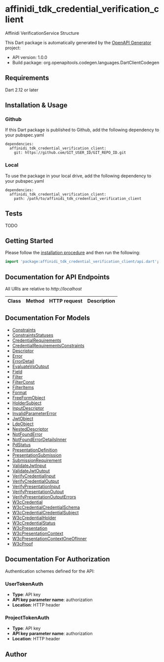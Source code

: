 # affinidi_tdk_credential_verification_client

Affinidi VerificationService Structure

This Dart package is automatically generated by the [OpenAPI Generator](https://openapi-generator.tech) project:

- API version: 1.0.0
- Build package: org.openapitools.codegen.languages.DartClientCodegen

## Requirements

Dart 2.12 or later

## Installation & Usage

### Github

If this Dart package is published to Github, add the following dependency to your pubspec.yaml

```
dependencies:
  affinidi_tdk_credential_verification_client:
    git: https://github.com/GIT_USER_ID/GIT_REPO_ID.git
```

### Local

To use the package in your local drive, add the following dependency to your pubspec.yaml

```
dependencies:
  affinidi_tdk_credential_verification_client:
    path: /path/to/affinidi_tdk_credential_verification_client
```

## Tests

TODO

## Getting Started

Please follow the [installation procedure](#installation--usage) and then run the following:

```dart
import 'package:affinidi_tdk_credential_verification_client/api.dart';

```

## Documentation for API Endpoints

All URIs are relative to _http://localhost_

| Class | Method | HTTP request | Description |
| ----- | ------ | ------------ | ----------- |

## Documentation For Models

- [Constraints](doc//Constraints.md)
- [ConstraintsStatuses](doc//ConstraintsStatuses.md)
- [CredentialRequirements](doc//CredentialRequirements.md)
- [CredentialRequirementsConstraints](doc//CredentialRequirementsConstraints.md)
- [Descriptor](doc//Descriptor.md)
- [Error](doc//Error.md)
- [ErrorDetail](doc//ErrorDetail.md)
- [EvaluateVpOutput](doc//EvaluateVpOutput.md)
- [Field](doc//Field.md)
- [Filter](doc//Filter.md)
- [FilterConst](doc//FilterConst.md)
- [FilterItems](doc//FilterItems.md)
- [Format](doc//Format.md)
- [FreeFormObject](doc//FreeFormObject.md)
- [HolderSubject](doc//HolderSubject.md)
- [InputDescriptor](doc//InputDescriptor.md)
- [InvalidParameterError](doc//InvalidParameterError.md)
- [JwtObject](doc//JwtObject.md)
- [LdpObject](doc//LdpObject.md)
- [NestedDescriptor](doc//NestedDescriptor.md)
- [NotFoundError](doc//NotFoundError.md)
- [NotFoundErrorDetailsInner](doc//NotFoundErrorDetailsInner.md)
- [PdStatus](doc//PdStatus.md)
- [PresentationDefinition](doc//PresentationDefinition.md)
- [PresentationSubmission](doc//PresentationSubmission.md)
- [SubmissionRequirement](doc//SubmissionRequirement.md)
- [ValidateJwtInput](doc//ValidateJwtInput.md)
- [ValidateJwtOutput](doc//ValidateJwtOutput.md)
- [VerifyCredentialInput](doc//VerifyCredentialInput.md)
- [VerifyCredentialOutput](doc//VerifyCredentialOutput.md)
- [VerifyPresentationInput](doc//VerifyPresentationInput.md)
- [VerifyPresentationOutput](doc//VerifyPresentationOutput.md)
- [VerifyPresentationOutputErrors](doc//VerifyPresentationOutputErrors.md)
- [W3cCredential](doc//W3cCredential.md)
- [W3cCredentialCredentialSchema](doc//W3cCredentialCredentialSchema.md)
- [W3cCredentialCredentialSubject](doc//W3cCredentialCredentialSubject.md)
- [W3cCredentialHolder](doc//W3cCredentialHolder.md)
- [W3cCredentialStatus](doc//W3cCredentialStatus.md)
- [W3cPresentation](doc//W3cPresentation.md)
- [W3cPresentationContext](doc//W3cPresentationContext.md)
- [W3cPresentationContextOneOfInner](doc//W3cPresentationContextOneOfInner.md)
- [W3cProof](doc//W3cProof.md)

## Documentation For Authorization

Authentication schemes defined for the API:

### UserTokenAuth

- **Type**: API key
- **API key parameter name**: authorization
- **Location**: HTTP header

### ProjectTokenAuth

- **Type**: API key
- **API key parameter name**: authorization
- **Location**: HTTP header

## Author
